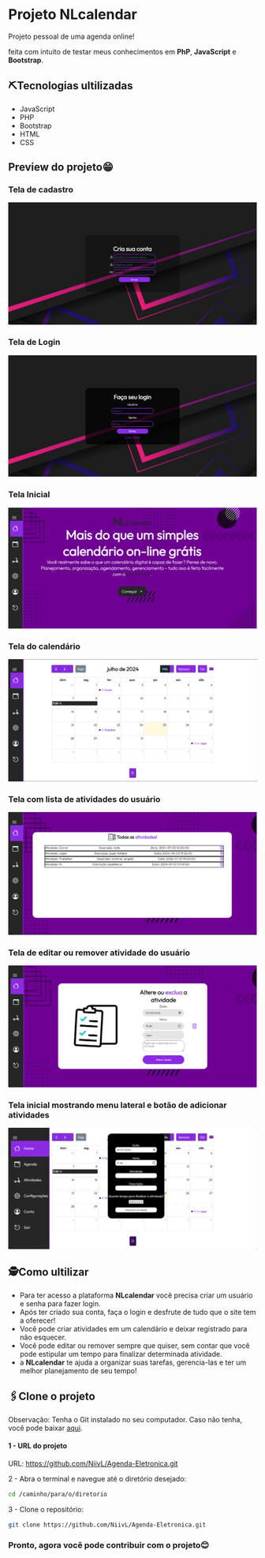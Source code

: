 # Projeto NLcalendar

Projeto pessoal de uma agenda online!

feita com intuito de testar meus conhecimentos em **PhP**, **JavaScript** e **Bootstrap**.

## ⛏️Tecnologias ultilizadas
- JavaScript
- PHP
- Bootstrap
- HTML
- CSS

## Preview do projeto😁
### Tela de cadastro
<img src="./img/1-tela-de-cadastro.png" alt="gimagem da tela de cadastro do projeto">

### Tela de Login
<img src="./img/2-tela-de-login.png" alt="imagem da tela de login do projeto">

### Tela Inicial
<img src="./img/3-tela-inicial.png" alt="imagem da tela de inicial do projeto">

### Tela do calendário
<img src="./img/4-tela-de-calendario.png" alt="imagem da tela de calendário do projeto">

### Tela com lista de atividades do usuário
<img src="./img/5-tela-com-atividades-do-usuario.png" alt="imagem da tela com lista de atividades do usuário">

### Tela de editar ou remover atividade do usuário
<img src="./img/6-tela-de-editar-ou-remover-atividade.png" alt="imagem da tela de editar ou remover atividade do usuário">

### Tela inicial mostrando menu lateral e botão de adicionar atividades
<img src="./img/7-btn-adicionar-atividade.png" alt="imagem da Tela inicial mostrando menu lateral e botão de adicionar atividades">



## 🕵️Como ultilizar
- Para ter acesso a plataforma **NLcalendar** você precisa criar um usuário e senha para fazer login.
- Após ter criado sua conta, faça o login e desfrute de tudo que o site tem a oferecer!
- Você pode criar atividades em um calendário e deixar registrado para não esquecer.
- Você pode editar ou remover sempre que quiser, sem contar que você pode estipular um tempo para finalizar determinada atividade.
- a **NLcalendar** te ajuda a organizar suas tarefas, gerencia-las e ter um melhor planejamento de seu tempo!

## 🖇️Clone o projeto
Observação: Tenha o Git instalado no seu computador. Caso não tenha, você pode baixar [aqui](https://git-scm.com/downloads).

#### 1 - URL do projeto
URL: https://github.com/NiivL/Agenda-Eletronica.git

2 - Abra o terminal e navegue até o diretório desejado:
```bash
cd /caminho/para/o/diretorio
```
3 - Clone o repositório:
```bash
git clone https://github.com/NiivL/Agenda-Eletronica.git
```

### Pronto, agora você pode contribuir com o projeto😊